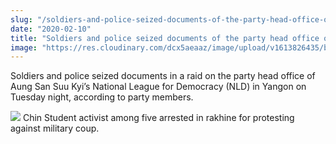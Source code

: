 ```yaml
---
slug: "/soldiers-and-police-seized-documents-of-the-party-head-office-of-Aung-San-Suu-Kyi"
date: "2020-02-10"
title: "Soldiers and police seized documents of the party head office of Aung San Suu Kyi"
image: "https://res.cloudinary.com/dcx5aeaaz/image/upload/v1613826435/blog/myanmar-news/ByrWG_g6lLdrABm4xz4Vb5glW8AgpMX-l0DOrz8MT87_Srooj_0dthdQB6Xaaxe4guUsRVSftFwTVm1yY20ayfOEggqQtG65yO2SgP4H4INCqQ8AvFmECLGSLxgO2qJ1jLaYBUWY_vx9wqo.jpg"
---
```


Soldiers and police seized documents in a raid on the party head office of Aung San Suu Kyi’s National League for Democracy (NLD) in Yangon on Tuesday night, according to party members.

<img src="https://res.cloudinary.com/dcx5aeaaz/image/upload/v1613826435/blog/myanmar-news/ByrWG_g6lLdrABm4xz4Vb5glW8AgpMX-l0DOrz8MT87_Srooj_0dthdQB6Xaaxe4guUsRVSftFwTVm1yY20ayfOEggqQtG65yO2SgP4H4INCqQ8AvFmECLGSLxgO2qJ1jLaYBUWY_vx9wqo.jpg" />
Chin Student activist among five arrested in rakhine for protesting against military coup.
